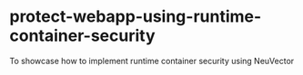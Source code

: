 # protect-webapp-using-runtime-container-security
To showcase how to implement runtime container security using NeuVector
